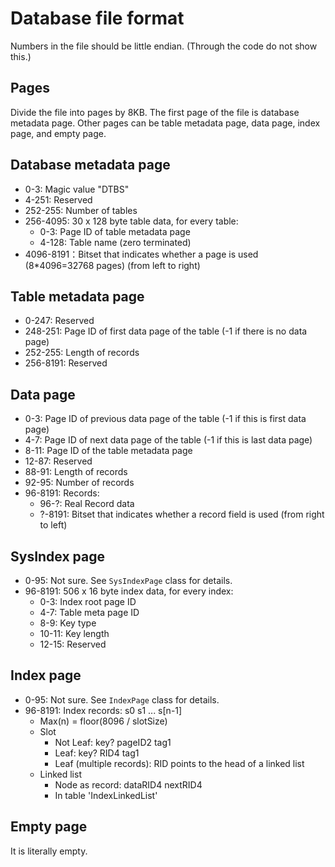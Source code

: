 # Database file format

Numbers in the file should be little endian. (Through the code do not show this.)

## Pages

Divide the file into pages by 8KB. The first page of the file is database metadata page. Other pages can be table metadata page, data page, index page, and empty page.

## Database metadata page

- 0-3: Magic value "DTBS"
- 4-251: Reserved
- 252-255: Number of tables
- 256-4095: 30 x 128 byte table data, for every table:
	- 0-3: Page ID of table metadata page
	- 4-128: Table name (zero terminated)
- 4096-8191：Bitset that indicates whether a page is used (8*4096=32768 pages) (from left to right)

## Table metadata page

- 0-247: Reserved
- 248-251: Page ID of first data page of the table (-1 if there is no data page)
- 252-255: Length of records
- 256-8191: Reserved

## Data page

- 0-3: Page ID of previous data page of the table (-1 if this is first data page)
- 4-7: Page ID of next data page of the table (-1 if this is last data page)
- 8-11: Page ID of the table metadata page
- 12-87: Reserved
- 88-91: Length of records
- 92-95: Number of records
- 96-8191: Records:
	- 96-?: Real Record data
	- ?-8191: Bitset that indicates whether a record field is used (from right to left)

## SysIndex page

- 0-95: Not sure. See `SysIndexPage` class for details.
- 96-8191: 506 x 16 byte index data, for every index:
    - 0-3: Index root page ID
    - 4-7: Table meta page ID
    - 8-9: Key type
    - 10-11: Key length
    - 12-15: Reserved

## Index page

- 0-95: Not sure. See `IndexPage` class for details.
- 96-8191: Index records: s0 s1 ... s\[n-1]
    - Max(n) = floor(8096 / slotSize)
    - Slot
        - Not Leaf: key? pageID2 tag1
        - Leaf:     key? RID4 tag1
        - Leaf (multiple records): RID points to the head of a linked list
    - Linked list
        - Node as record: dataRID4 nextRID4
        - In table 'IndexLinkedList'


## Empty page

It is literally empty.